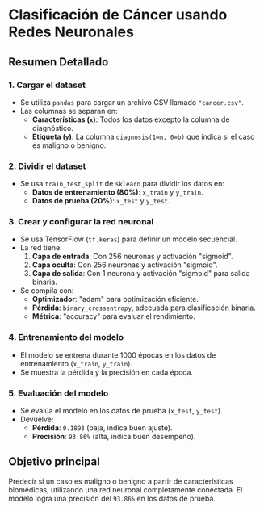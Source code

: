 # Clasificación de Cáncer usando Redes Neuronales

## Resumen Detallado

### 1. Cargar el dataset
- Se utiliza `pandas` para cargar un archivo CSV llamado `"cancer.csv"`.
- Las columnas se separan en:
  - **Características (`x`)**: Todos los datos excepto la columna de diagnóstico.
  - **Etiqueta (`y`)**: La columna `diagnosis(1=m, 0=b)` que indica si el caso es maligno o benigno.

### 2. Dividir el dataset
- Se usa `train_test_split` de `sklearn` para dividir los datos en:
  - **Datos de entrenamiento (80%)**: `x_train` y `y_train`.
  - **Datos de prueba (20%)**: `x_test` y `y_test`.

### 3. Crear y configurar la red neuronal
- Se usa TensorFlow (`tf.keras`) para definir un modelo secuencial.
- La red tiene:
  1. **Capa de entrada**: Con 256 neuronas y activación "sigmoid".
  2. **Capa oculta**: Con 256 neuronas y activación "sigmoid".
  3. **Capa de salida**: Con 1 neurona y activación "sigmoid" para salida binaria.
- Se compila con:
  - **Optimizador**: "adam" para optimización eficiente.
  - **Pérdida**: `binary_crossentropy`, adecuada para clasificación binaria.
  - **Métrica**: "accuracy" para evaluar el rendimiento.

### 4. Entrenamiento del modelo
- El modelo se entrena durante 1000 épocas en los datos de entrenamiento (`x_train`, `y_train`).
- Se muestra la pérdida y la precisión en cada época.

### 5. Evaluación del modelo
- Se evalúa el modelo en los datos de prueba (`x_test`, `y_test`).
- Devuelve:
  - **Pérdida**: `0.1893` (baja, indica buen ajuste).
  - **Precisión**: `93.86%` (alta, indica buen desempeño).

## Objetivo principal
Predecir si un caso es maligno o benigno a partir de características biomédicas, utilizando una red neuronal completamente conectada. El modelo logra una precisión del `93.86%` en los datos de prueba.
